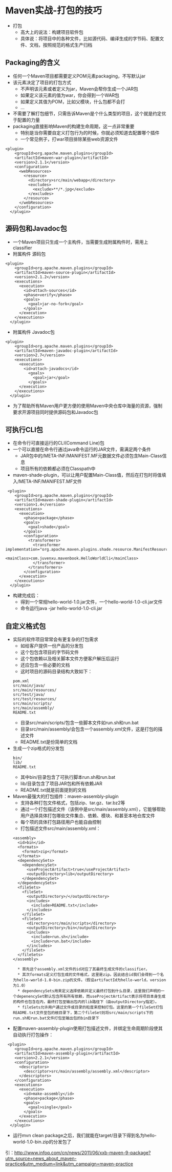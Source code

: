 # Maven实战-打包的技巧
* 打包
	* 高大上的说法：构建项目软件包
	* 具体说：将项目中的各种文件，比如源代码、编译生成的字节码、配置文件、文档，按照规范的格式生产归档

## Packaging的含义
* 任何一个Maven项目都需要定义POM元素packaging，不写默认jar
* 该元素决定了项目的打包方式
	* 不声明该元素或者定义为jar，Maven会帮你生成一个JAR包
	* 如果定义该元素的值为war，你会得到一个WAR包
	* 如果定义其值为POM，比如父模块，什么包都不会打
	* ...
* 不需要了解打包细节，只需告诉Maven是个什么类型的项目，这个就是约定优于配置的力量
* packaging直接影响Maven的构建生命周期，这一点非常重要
	* 特别是当你需要自定义打包行为的时候，你就必须知道去配置哪个插件
	* 一个常见例子，打war项目排除某些web资源文件
```
<plugin>
    <groupId>org.apache.maven.plugins</groupId>
    <artifactId>maven-war-plugin</artifactId>
    <version>2.1.1</version>
    <configuration>
      <webResources>
        <resource>
          <directory>src/main/webapp</directory>
          <excludes>
            <exclude>**/*.jpg</exclude>
          </excludes>
        </resource>
      </webResources>
    </configuration>
  </plugin>
```

## 源码包和Javadoc包
* 一个Maven项目只生成一个主构件，当需要生成附属构件时，需用上classifier
* 附属构件 源码包
```
<plugin>
    <groupId>org.apache.maven.plugins</groupId>
    <artifactId>maven-source-plugin</artifactId>
    <version>2.1.2</version>
    <executions>
      <execution>
        <id>attach-sources</id>
        <phase>verify</phase>
        <goals>
          <goal>jar-no-fork</goal>
        </goals>
      </execution>
    </executions>
  </plugin>
```
* 附属构件 Javadoc包
```
<plugin>          
    <groupId>org.apache.maven.plugins</groupId>
    <artifactId>maven-javadoc-plugin</artifactId>
    <version>2.7</version>
    <executions>
      <execution>
        <id>attach-javadocs</id>
          <goals>
            <goal>jar</goal>
          </goals>
      </execution>
    </executions>
  </plugin>    
```
* 为了帮助所有Maven用户更方便的使用Maven中央仓库中海量的资源，强制要求开源项目同时提供源码包和Javadoc包

## 可执行CLI包
* 在命令行可直接运行的CLI(Command Line)包
* 一个可以直接在命令行通过java命令运行的JAR文件，需满足两个条件
	* JAR包中的/META-INF/MANIFEST.MF元数据文件必须包含Main-Class信息
	* 项目所有的依赖都必须在Classpath中
* maven-shade-plugin，可以让用户配置Main-Class值，然后在打包时将值填入/META-INF/MANIFEST.MF文件
```
 <plugin>
    <groupId>org.apache.maven.plugins</groupId>
    <artifactId>maven-shade-plugin</artifactId>
    <version>1.4</version>
    <executions>
      <execution>
        <phase>package</phase>
        <goals>
          <goal>shade</goal>
        </goals>
        <configuration>
          <transformers>
            <transformer implementation="org.apache.maven.plugins.shade.resource.ManifestResourceTransformer">
              <mainClass>com.juvenxu.mavenbook.HelloWorldCli</mainClass>
            </transformer>
          </transformers>
        </configuration>
      </execution>
    </executions>
  </plugin>
```
* 构建完成后：
	* 得到一个常规hello-world-1.0.jar文件，一个hello-world-1.0-cli.jar文件
	* 命令运行java -jar hello-world-1.0-cli.jar

## 自定义格式包
* 实际的软件项目常常会有更复杂的打包需求
	* 如给客户提供一份产品的分发包
	* 这个包包含项目的字节码文件
	* 这个包依赖以及相关脚本文件方便客户解压后运行
	* 还应包含一些必要的文档
	* 这时项目的源码目录结构大致如下：
	```
	pom.xml
	src/main/java/
	src/main/resources/
	src/test/java/
	src/test/resources/
	src/main/scripts/
	src/main/assembly/
	README.txt
	```
	* 目录src/main/scripts/包含一些脚本文件如run.sh和run.bat
	* 目录src/main/assembly/会包含一个assembly.xml文件，这是打包的描述文件
	* README.txt是份简单的文档
* 生成一个zip格式的分发包
	```
	bin/
	lib/
	README.txt
	```
	* 其中bin/目录包含了可执行脚本run.sh和run.bat
	* lib/目录包含了项目JAR包和所有依赖JAR
	* README.txt就是前面提到的文档
* Maven最强大的打包插件：maven-assembly-plugin
	* 支持各种打包文件格式，包括zip、tar.gz、tar.bz2等
	* 通过一个打包描述文件（该例中是src/main/assembly.xml），它能够帮助用户选择具体打包哪些文件集合、依赖、模块、和甚至本地仓库文件
	* 每个项的具体打包路径用户也能自由控制
	* 打包描述文件src/main/assembly.xml：
	```
	<assembly>
	  <id>bin</id>
	  <formats>
	    <format>zip</format>
	  </formats>
	  <dependencySets>
	    <dependencySet>
	      <useProjectArtifact>true</useProjectArtifact>
	      <outputDirectory>lib</outputDirectory>
	    </dependencySet>
	  </dependencySets>
	  <fileSets>
	    <fileSet>
	      <outputDirectory>/</outputDirectory>
	      <includes>
	        <include>README.txt</include>
	      </includes>
	    </fileSet>
	    <fileSet>
	      <directory>src/main/scripts</directory>
	      <outputDirectory>/bin</outputDirectory>
	      <includes>
	        <include>run.sh</include>
	        <include>run.bat</include>
	      </includes>
	    </fileSet>
	  </fileSets>
	</assembly>
	```
		* 首先这个assembly.xml文件的id对应了其最终生成文件的classifier。
		* 其次formats定义打包生成的文件格式，这里是zip。因此结合id我们会得到一个名为hello-world-1.0-bin.zip的文件。（假设artifactId为hello-world，version为1.0）
		* dependencySets用来定义选择依赖并定义最终打包到什么目录，这里我们声明的一个depenencySet默认包含所有所有依赖，而useProjectArtifact表示将项目本身生成的构件也包含在内，最终打包至输出包内的lib路径下（由outputDirectory指定）。
		* fileSets允许用户通过文件或目录的粒度来控制打包。这里的第一个fileSet打包README.txt文件至包的根目录下，第二个fileSet则将src/main/scripts下的run.sh和run.bat文件打包至输出包的bin目录下
* 配置maven-assembly-plugin使用打包描述文件，并绑定生命周期阶段使其自动执行打包操作：
```
 <plugin>
    <groupId>org.apache.maven.plugins</groupId>
    <artifactId>maven-assembly-plugin</artifactId>
    <version>2.2.1</version>
    <configuration>
      <descriptors>
        <descriptor>src/main/assembly/assembly.xml</descriptor>
      </descriptors>
    </configuration>
    <executions>
      <execution>
        <id>make-assembly</id>
        <phase>package</phase>
        <goals>
          <goal>single</goal>
        </goals>
      </execution>
    </executions>
  </plugin>
```
* 运行mvn clean package之后，我们就能在target/目录下得到名为hello-world-1.0-bin.zip的分发包了





引：http://www.infoq.com/cn/news/2011/06/xxb-maven-9-package?utm_source=news_about_maven-practice&utm_medium=link&utm_campaign=maven-practice


